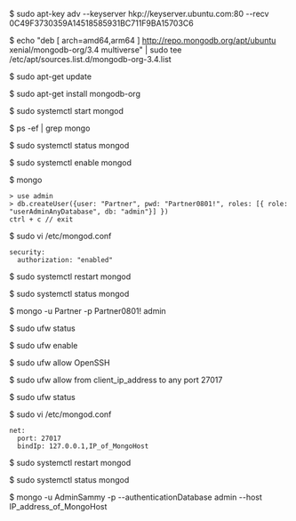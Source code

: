 $ sudo apt-key adv --keyserver hkp://keyserver.ubuntu.com:80 --recv 0C49F3730359A14518585931BC711F9BA15703C6

$ echo "deb [ arch=amd64,arm64 ] http://repo.mongodb.org/apt/ubuntu xenial/mongodb-org/3.4 multiverse" | sudo tee /etc/apt/sources.list.d/mongodb-org-3.4.list

$ sudo apt-get update

$ sudo apt-get install mongodb-org

$ sudo systemctl start mongod

$ ps -ef | grep mongo

$ sudo systemctl status mongod

$ sudo systemctl enable mongod

$ mongo
```
> use admin
> db.createUser({user: "Partner", pwd: "Partner0801!", roles: [{ role: "userAdminAnyDatabase", db: "admin"}] })
ctrl + c // exit
```

$  sudo vi /etc/mongod.conf
```
security:
  authorization: "enabled"
```

$ sudo systemctl restart mongod

$ sudo systemctl status mongod

$ mongo -u Partner -p Partner0801! admin


$ sudo ufw status

$ sudo ufw enable

$ sudo ufw allow OpenSSH

$ sudo ufw allow from client_ip_address to any port 27017

$ sudo ufw status

$  sudo vi /etc/mongod.conf
```
net:
  port: 27017
  bindIp: 127.0.0.1,IP_of_MongoHost
```

$ sudo systemctl restart mongod

$ sudo systemctl status mongod

$ mongo -u AdminSammy -p --authenticationDatabase admin --host IP_address_of_MongoHost
